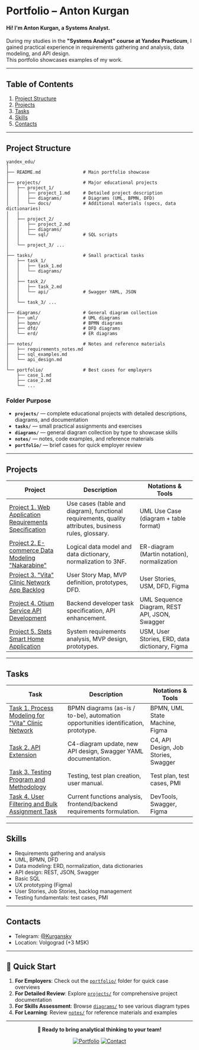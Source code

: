 # Portfolio – Anton Kurgan

#### Hi! I'm Anton Kurgan, a Systems Analyst.  
During my studies in the **"Systems Analyst" course at Yandex Practicum**, I gained practical experience in requirements gathering and analysis, data modeling, and API design.  
This portfolio showcases examples of my work.  

---

## Table of Contents
1. [Project Structure](#project-structure)
2. [Projects](#projects)
3. [Tasks](#tasks)
4. [Skills](#skills)
5. [Contacts](#contacts)

---

## Project Structure

```
yandex_edu/
│
├── README.md                # Main portfolio showcase
│
├── projects/                # Major educational projects
│   ├── project_1/           
│   │   ├── project_1.md     # Detailed project description
│   │   ├── diagrams/        # Diagrams (UML, BPMN, DFD)
│   │   └── docs/            # Additional materials (specs, data dictionaries)
│   │
│   ├── project_2/
│   │   ├── project_2.md
│   │   ├── diagrams/
│   │   └── sql/             # SQL scripts
│   │
│   └── project_3/ ...
│
├── tasks/                   # Small practical tasks
│   ├── task_1/
│   │   ├── task_1.md
│   │   └── diagrams/
│   │
│   ├── task_2/
│   │   ├── task_2.md
│   │   └── api/             # Swagger YAML, JSON
│   │
│   └── task_3/ ...
│
├── diagrams/                # General diagram collection
│   ├── uml/                 # UML diagrams
│   ├── bpmn/                # BPMN diagrams
│   ├── dfd/                 # DFD diagrams
│   └── erd/                 # ER diagrams
│
├── notes/                   # Notes and reference materials
│   ├── requirements_notes.md
│   ├── sql_examples.md
│   └── api_design.md
│
└── portfolio/               # Best cases for employers
    ├── case_1.md
    ├── case_2.md
    └── ...
```

### Folder Purpose

- **`projects/`** — complete educational projects with detailed descriptions, diagrams, and documentation
- **`tasks/`** — small practical assignments and exercises
- **`diagrams/`** — general diagram collection by type to showcase skills
- **`notes/`** — notes, code examples, and reference materials
- **`portfolio/`** — brief cases for quick employer review

---

## Projects
| Project | Description | Notations & Tools |
|---------|-------------|-------------------|
| [Project 1. Web Application Requirements Specification](./project_1.md) | Use cases (table and diagram), functional requirements, quality attributes, business rules, glossary. | UML Use Case (diagram + table format) |
| [Project 2. E-commerce Data Modeling "Nakarabine"](./project_2.md) | Logical data model and data dictionary, normalization to 3NF. | ER-diagram (Martin notation), normalization |
| [Project 3. "Vita" Clinic Network App Backlog](./project_3.md) | User Story Map, MVP definition, prototypes, DFD. | User Stories, USM, DFD, Figma |
| [Project 4. Otium Service API Development](./project_4.md) | Backend developer task specification, API enhancement. | UML Sequence Diagram, REST API, JSON, Swagger |
| [Project 5. Stets Smart Home Application](./project_5.md) | System requirements analysis, MVP design, prototypes. | USM, User Stories, ERD, data dictionary, Figma |

---

## Tasks
| Task | Description | Notations & Tools |
|------|-------------|-------------------|
| [Task 1. Process Modeling for "Vita" Clinic Network](./task_1.md) | BPMN diagrams (as-is / to-be), automation opportunities identification, prototype. | BPMN, UML State Machine, Figma |
| [Task 2. API Extension](./task_2.md) | C4-diagram update, new API design, Swagger YAML documentation. | C4, API Design, Job Stories, Swagger |
| [Task 3. Testing Program and Methodology](./task_3.md) | Testing, test plan creation, user manual. | Test plan, test cases, PMI |
| [Task 4. User Filtering and Bulk Assignment Task](./task_4.md) | Current functions analysis, frontend/backend requirements formulation. | DevTools, Swagger, Figma |

---

## Skills
- Requirements gathering and analysis  
- UML, BPMN, DFD  
- Data modeling: ERD, normalization, data dictionaries  
- API design: REST, JSON, Swagger  
- Basic SQL  
- UX prototyping (Figma)  
- User Stories, Job Stories, backlog management  
- Testing fundamentals: test cases, PMI  

---

## Contacts
- Telegram: [@Kurgansky](https://t.me/Kurgansky)  
- Location: Volgograd (+3 MSK)  

---

## 🚀 Quick Start

1. **For Employers**: Check out the [`portfolio/`](./portfolio/) folder for quick case overviews
2. **For Detailed Review**: Explore [`projects/`](./projects/) for comprehensive project documentation
3. **For Skills Assessment**: Browse [`diagrams/`](./diagrams/) to see various diagram types
4. **For Learning**: Review [`notes/`](./notes/) for reference materials and examples

---

<div align="center">

**💼 Ready to bring analytical thinking to your team!**

[![Portfolio](https://img.shields.io/badge/Portfolio-View%20Projects-blue?style=for-the-badge)](./projects/)
[![Contact](https://img.shields.io/badge/Contact-Telegram-green?style=for-the-badge)](https://t.me/Kurgansky)

</div>
